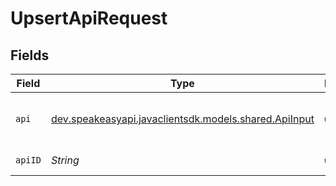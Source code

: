 # UpsertApiRequest


## Fields

| Field                                                                                    | Type                                                                                     | Required                                                                                 | Description                                                                              |
| ---------------------------------------------------------------------------------------- | ---------------------------------------------------------------------------------------- | ---------------------------------------------------------------------------------------- | ---------------------------------------------------------------------------------------- |
| `api`                                                                                    | [dev.speakeasyapi.javaclientsdk.models.shared.ApiInput](../../models/shared/ApiInput.md) | :heavy_check_mark:                                                                       | A JSON representation of the Api to upsert                                               |
| `apiID`                                                                                  | *String*                                                                                 | :heavy_check_mark:                                                                       | The ID of the Api to upsert.                                                             |